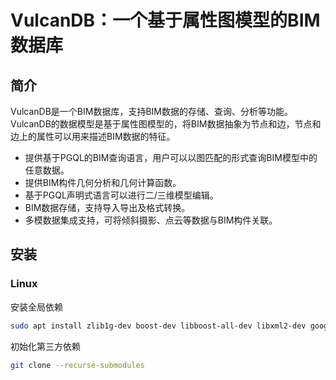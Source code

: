 # VulcanDB：一个基于属性图模型的BIM数据库

## 简介

VulcanDB是一个BIM数据库，支持BIM数据的存储、查询、分析等功能。VulcanDB的数据模型是基于属性图模型的，将BIM数据抽象为节点和边，节点和边上的属性可以用来描述BIM数据的特征。

* 提供基于PGQL的BIM查询语言，用户可以以图匹配的形式查询BIM模型中的任意数据。
* 提供BIM构件几何分析和几何计算函数。
* 基于PGQL声明式语言可以进行二/三维模型编辑。
* BIM数据存储，支持导入导出及格式转换。
* 多模数据集成支持，可将倾斜摄影、点云等数据与BIM构件关联。

## 安装

### Linux

安装全局依赖

```BASH
sudo apt install zlib1g-dev boost-dev libboost-all-dev libxml2-dev google-perftools libspdlog-dev
```

初始化第三方依赖

```BASH
git clone --recurse-submodules
```